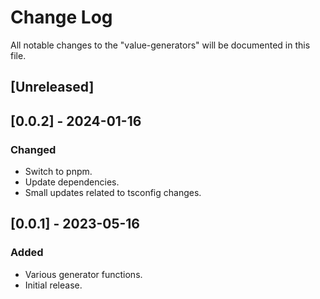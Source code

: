 # Change Log

All notable changes to the "value-generators" will be documented in this file.

## [Unreleased]

## [0.0.2] - 2024-01-16

### Changed

- Switch to pnpm.
- Update dependencies.
- Small updates related to tsconfig changes.

## [0.0.1] - 2023-05-16

### Added

- Various generator functions.
- Initial release.

<!--
See: https://common-changelog.org/

## [0.0.1] - 2023-01-01

### Changed

### Added

### Removed

### Fixed
-->
